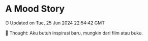 # A Mood Story

⏰ Updated on Tue, 25 Jun 2024 22:54:42 GMT

💭 Thought: Aku butuh inspirasi baru, mungkin dari film atau buku.

